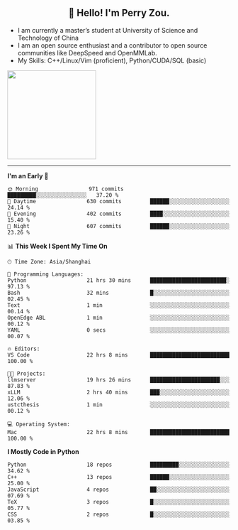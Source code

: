 <h2 align="center">👋 Hello! I'm Perry Zou.</h2>

- I am currently a master’s student at University of Science and Technology of China
- I am an open source enthusiast and a contributor to open source communities like DeepSpeed and OpenMMLab.
- My Skills: C++/Linux/Vim (proficient), Python/CUDA/SQL (basic)

<img height=200 align="center" src="https://github-readme-stats.vercel.app/api?username=zonepg" />

-------

<!--START_SECTION:waka-->
**I'm an Early 🐤** 

```text
🌞 Morning                971 commits         █████████░░░░░░░░░░░░░░░░   37.20 % 
🌆 Daytime                630 commits         ██████░░░░░░░░░░░░░░░░░░░   24.14 % 
🌃 Evening                402 commits         ████░░░░░░░░░░░░░░░░░░░░░   15.40 % 
🌙 Night                  607 commits         ██████░░░░░░░░░░░░░░░░░░░   23.26 % 
```


📊 **This Week I Spent My Time On** 

```text
🕑︎ Time Zone: Asia/Shanghai

💬 Programming Languages: 
Python                   21 hrs 30 mins      ████████████████████████░   97.13 % 
Bash                     32 mins             █░░░░░░░░░░░░░░░░░░░░░░░░   02.45 % 
Text                     1 min               ░░░░░░░░░░░░░░░░░░░░░░░░░   00.14 % 
OpenEdge ABL             1 min               ░░░░░░░░░░░░░░░░░░░░░░░░░   00.12 % 
YAML                     0 secs              ░░░░░░░░░░░░░░░░░░░░░░░░░   00.07 % 

🔥 Editors: 
VS Code                  22 hrs 8 mins       █████████████████████████   100.00 % 

🐱‍💻 Projects: 
llmserver                19 hrs 26 mins      ██████████████████████░░░   87.83 % 
xLLM                     2 hrs 40 mins       ███░░░░░░░░░░░░░░░░░░░░░░   12.06 % 
ustcthesis               1 min               ░░░░░░░░░░░░░░░░░░░░░░░░░   00.12 % 

💻 Operating System: 
Mac                      22 hrs 8 mins       █████████████████████████   100.00 % 
```

**I Mostly Code in Python** 

```text
Python                   18 repos            █████████░░░░░░░░░░░░░░░░   34.62 % 
C++                      13 repos            ██████░░░░░░░░░░░░░░░░░░░   25.00 % 
JavaScript               4 repos             ██░░░░░░░░░░░░░░░░░░░░░░░   07.69 % 
TeX                      3 repos             █░░░░░░░░░░░░░░░░░░░░░░░░   05.77 % 
CSS                      2 repos             █░░░░░░░░░░░░░░░░░░░░░░░░   03.85 % 
```




<!--END_SECTION:waka-->
